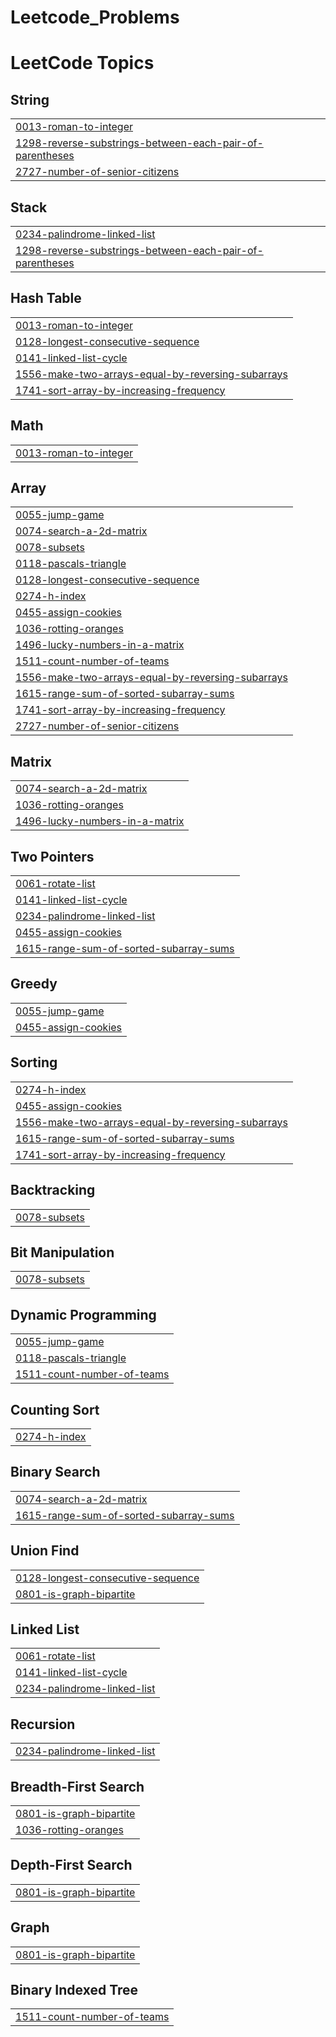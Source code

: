 # Leetcode_Problems
<!---LeetCode Topics Start-->
# LeetCode Topics
## String
|  |
| ------- |
| [0013-roman-to-integer](https://github.com/Viswa-teja-pathala/Leetcode_Problems/tree/master/0013-roman-to-integer) |
| [1298-reverse-substrings-between-each-pair-of-parentheses](https://github.com/Viswa-teja-pathala/Leetcode_Problems/tree/master/1298-reverse-substrings-between-each-pair-of-parentheses) |
| [2727-number-of-senior-citizens](https://github.com/Viswa-teja-pathala/Leetcode_Problems/tree/master/2727-number-of-senior-citizens) |
## Stack
|  |
| ------- |
| [0234-palindrome-linked-list](https://github.com/Viswa-teja-pathala/Leetcode_Problems/tree/master/0234-palindrome-linked-list) |
| [1298-reverse-substrings-between-each-pair-of-parentheses](https://github.com/Viswa-teja-pathala/Leetcode_Problems/tree/master/1298-reverse-substrings-between-each-pair-of-parentheses) |
## Hash Table
|  |
| ------- |
| [0013-roman-to-integer](https://github.com/Viswa-teja-pathala/Leetcode_Problems/tree/master/0013-roman-to-integer) |
| [0128-longest-consecutive-sequence](https://github.com/Viswa-teja-pathala/Leetcode_Problems/tree/master/0128-longest-consecutive-sequence) |
| [0141-linked-list-cycle](https://github.com/Viswa-teja-pathala/Leetcode_Problems/tree/master/0141-linked-list-cycle) |
| [1556-make-two-arrays-equal-by-reversing-subarrays](https://github.com/Viswa-teja-pathala/Leetcode_Problems/tree/master/1556-make-two-arrays-equal-by-reversing-subarrays) |
| [1741-sort-array-by-increasing-frequency](https://github.com/Viswa-teja-pathala/Leetcode_Problems/tree/master/1741-sort-array-by-increasing-frequency) |
## Math
|  |
| ------- |
| [0013-roman-to-integer](https://github.com/Viswa-teja-pathala/Leetcode_Problems/tree/master/0013-roman-to-integer) |
## Array
|  |
| ------- |
| [0055-jump-game](https://github.com/Viswa-teja-pathala/Leetcode_Problems/tree/master/0055-jump-game) |
| [0074-search-a-2d-matrix](https://github.com/Viswa-teja-pathala/Leetcode_Problems/tree/master/0074-search-a-2d-matrix) |
| [0078-subsets](https://github.com/Viswa-teja-pathala/Leetcode_Problems/tree/master/0078-subsets) |
| [0118-pascals-triangle](https://github.com/Viswa-teja-pathala/Leetcode_Problems/tree/master/0118-pascals-triangle) |
| [0128-longest-consecutive-sequence](https://github.com/Viswa-teja-pathala/Leetcode_Problems/tree/master/0128-longest-consecutive-sequence) |
| [0274-h-index](https://github.com/Viswa-teja-pathala/Leetcode_Problems/tree/master/0274-h-index) |
| [0455-assign-cookies](https://github.com/Viswa-teja-pathala/Leetcode_Problems/tree/master/0455-assign-cookies) |
| [1036-rotting-oranges](https://github.com/Viswa-teja-pathala/Leetcode_Problems/tree/master/1036-rotting-oranges) |
| [1496-lucky-numbers-in-a-matrix](https://github.com/Viswa-teja-pathala/Leetcode_Problems/tree/master/1496-lucky-numbers-in-a-matrix) |
| [1511-count-number-of-teams](https://github.com/Viswa-teja-pathala/Leetcode_Problems/tree/master/1511-count-number-of-teams) |
| [1556-make-two-arrays-equal-by-reversing-subarrays](https://github.com/Viswa-teja-pathala/Leetcode_Problems/tree/master/1556-make-two-arrays-equal-by-reversing-subarrays) |
| [1615-range-sum-of-sorted-subarray-sums](https://github.com/Viswa-teja-pathala/Leetcode_Problems/tree/master/1615-range-sum-of-sorted-subarray-sums) |
| [1741-sort-array-by-increasing-frequency](https://github.com/Viswa-teja-pathala/Leetcode_Problems/tree/master/1741-sort-array-by-increasing-frequency) |
| [2727-number-of-senior-citizens](https://github.com/Viswa-teja-pathala/Leetcode_Problems/tree/master/2727-number-of-senior-citizens) |
## Matrix
|  |
| ------- |
| [0074-search-a-2d-matrix](https://github.com/Viswa-teja-pathala/Leetcode_Problems/tree/master/0074-search-a-2d-matrix) |
| [1036-rotting-oranges](https://github.com/Viswa-teja-pathala/Leetcode_Problems/tree/master/1036-rotting-oranges) |
| [1496-lucky-numbers-in-a-matrix](https://github.com/Viswa-teja-pathala/Leetcode_Problems/tree/master/1496-lucky-numbers-in-a-matrix) |
## Two Pointers
|  |
| ------- |
| [0061-rotate-list](https://github.com/Viswa-teja-pathala/Leetcode_Problems/tree/master/0061-rotate-list) |
| [0141-linked-list-cycle](https://github.com/Viswa-teja-pathala/Leetcode_Problems/tree/master/0141-linked-list-cycle) |
| [0234-palindrome-linked-list](https://github.com/Viswa-teja-pathala/Leetcode_Problems/tree/master/0234-palindrome-linked-list) |
| [0455-assign-cookies](https://github.com/Viswa-teja-pathala/Leetcode_Problems/tree/master/0455-assign-cookies) |
| [1615-range-sum-of-sorted-subarray-sums](https://github.com/Viswa-teja-pathala/Leetcode_Problems/tree/master/1615-range-sum-of-sorted-subarray-sums) |
## Greedy
|  |
| ------- |
| [0055-jump-game](https://github.com/Viswa-teja-pathala/Leetcode_Problems/tree/master/0055-jump-game) |
| [0455-assign-cookies](https://github.com/Viswa-teja-pathala/Leetcode_Problems/tree/master/0455-assign-cookies) |
## Sorting
|  |
| ------- |
| [0274-h-index](https://github.com/Viswa-teja-pathala/Leetcode_Problems/tree/master/0274-h-index) |
| [0455-assign-cookies](https://github.com/Viswa-teja-pathala/Leetcode_Problems/tree/master/0455-assign-cookies) |
| [1556-make-two-arrays-equal-by-reversing-subarrays](https://github.com/Viswa-teja-pathala/Leetcode_Problems/tree/master/1556-make-two-arrays-equal-by-reversing-subarrays) |
| [1615-range-sum-of-sorted-subarray-sums](https://github.com/Viswa-teja-pathala/Leetcode_Problems/tree/master/1615-range-sum-of-sorted-subarray-sums) |
| [1741-sort-array-by-increasing-frequency](https://github.com/Viswa-teja-pathala/Leetcode_Problems/tree/master/1741-sort-array-by-increasing-frequency) |
## Backtracking
|  |
| ------- |
| [0078-subsets](https://github.com/Viswa-teja-pathala/Leetcode_Problems/tree/master/0078-subsets) |
## Bit Manipulation
|  |
| ------- |
| [0078-subsets](https://github.com/Viswa-teja-pathala/Leetcode_Problems/tree/master/0078-subsets) |
## Dynamic Programming
|  |
| ------- |
| [0055-jump-game](https://github.com/Viswa-teja-pathala/Leetcode_Problems/tree/master/0055-jump-game) |
| [0118-pascals-triangle](https://github.com/Viswa-teja-pathala/Leetcode_Problems/tree/master/0118-pascals-triangle) |
| [1511-count-number-of-teams](https://github.com/Viswa-teja-pathala/Leetcode_Problems/tree/master/1511-count-number-of-teams) |
## Counting Sort
|  |
| ------- |
| [0274-h-index](https://github.com/Viswa-teja-pathala/Leetcode_Problems/tree/master/0274-h-index) |
## Binary Search
|  |
| ------- |
| [0074-search-a-2d-matrix](https://github.com/Viswa-teja-pathala/Leetcode_Problems/tree/master/0074-search-a-2d-matrix) |
| [1615-range-sum-of-sorted-subarray-sums](https://github.com/Viswa-teja-pathala/Leetcode_Problems/tree/master/1615-range-sum-of-sorted-subarray-sums) |
## Union Find
|  |
| ------- |
| [0128-longest-consecutive-sequence](https://github.com/Viswa-teja-pathala/Leetcode_Problems/tree/master/0128-longest-consecutive-sequence) |
| [0801-is-graph-bipartite](https://github.com/Viswa-teja-pathala/Leetcode_Problems/tree/master/0801-is-graph-bipartite) |
## Linked List
|  |
| ------- |
| [0061-rotate-list](https://github.com/Viswa-teja-pathala/Leetcode_Problems/tree/master/0061-rotate-list) |
| [0141-linked-list-cycle](https://github.com/Viswa-teja-pathala/Leetcode_Problems/tree/master/0141-linked-list-cycle) |
| [0234-palindrome-linked-list](https://github.com/Viswa-teja-pathala/Leetcode_Problems/tree/master/0234-palindrome-linked-list) |
## Recursion
|  |
| ------- |
| [0234-palindrome-linked-list](https://github.com/Viswa-teja-pathala/Leetcode_Problems/tree/master/0234-palindrome-linked-list) |
## Breadth-First Search
|  |
| ------- |
| [0801-is-graph-bipartite](https://github.com/Viswa-teja-pathala/Leetcode_Problems/tree/master/0801-is-graph-bipartite) |
| [1036-rotting-oranges](https://github.com/Viswa-teja-pathala/Leetcode_Problems/tree/master/1036-rotting-oranges) |
## Depth-First Search
|  |
| ------- |
| [0801-is-graph-bipartite](https://github.com/Viswa-teja-pathala/Leetcode_Problems/tree/master/0801-is-graph-bipartite) |
## Graph
|  |
| ------- |
| [0801-is-graph-bipartite](https://github.com/Viswa-teja-pathala/Leetcode_Problems/tree/master/0801-is-graph-bipartite) |
## Binary Indexed Tree
|  |
| ------- |
| [1511-count-number-of-teams](https://github.com/Viswa-teja-pathala/Leetcode_Problems/tree/master/1511-count-number-of-teams) |
<!---LeetCode Topics End-->